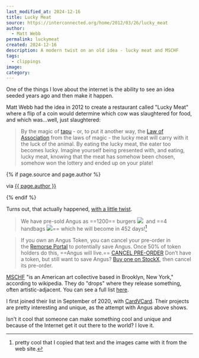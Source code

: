 ```yaml
---
last_modified_at: 2024-12-16
title: Lucky Meat
source: https://interconnected.org/home/2012/03/26/lucky_meat
author:
  - Matt Webb
permalink: luckymeat
created: 2024-12-16
description: A modern twist on an old idea - lucky meat and MSCHF
tags:
  - clippings
image: 
category:
---
```

One of the things I love about the internet is the ability to see an idea seeded years ago and then make it happen. 

Matt Webb had the idea in 2012 to create a restaurant called "Lucky Meat" where a flip of a coin would determine which cow was slaughtered for food, and which was...well, just slaughtered:

> By the magic of [tapu](http://berglondon.com/talks/plastic/?slide=24) - or, to put it another way, the [Law of Association](http://www.fyicomminc.com/spirit/laws_of_magic.htm) from the laws of magic - the lucky meat will carry with it the luck of the animal. By eating the lucky meat, the eater too becomes lucky. Imagine yourself being presented with, and eating, lucky meat, knowing that the meat has somehow been chosen, somehow won the lottery and ended up on your plate!

{% if page.source and page.author %}
  <p>via <a href="{{ page.source }}">{{ page.author }}</a></p>
{% endif %}

Turns out, that actually happened, [with a little twist](https://ourcowangus.com).

> We have pre-sold Angus as ==1200== burgers ![](https://ourcowangus.com/img/small/burger.png)  and ==4 handbags ![](https://ourcowangus.com/img/small/handbag.png)== which he will become in 452 days![^btw]

> If you own an Angus Token, you can cancel your pre-order in the [Remorse Portal](https://ourcowangus.com/portal#remorse) to potentially save Angus. Once 50% of token holders do this, ==Angus will live.==
> [CANCEL PRE-ORDER](https://ourcowangus.com/portal#remorse)
> Don’t have a token, but still want to save Angus? [Buy one on StockX](http://stockx.com/MSCHF-Our-Cow-Angus-Burger-3-Pack-Token), then cancel its pre-order.

[MSCHF](https://en.wikipedia.org/wiki/MSCHF#cite_note-9) "is an American art collective based in Brooklyn, New York," according to wikipedia. They do "drops" where they release something, often artistic-adjacent. You can see a full list [here](https://mschf.com). 

I first joined their list in September of 2020, with [CardVCard](https://cardvcard.com). Their projects are pretty interesting and unique, as the attempt with Angus above shows. 

Isn't it cool that someone can make something cool and unique and because of the Internet get it out there to the world? I love it. 

[^btw]: pretty cool that I copied that text and the images came with it from the web site.